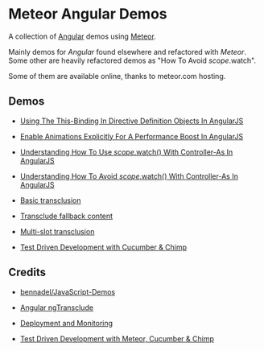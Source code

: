 # Meteor Angular Demos

A collection of [Angular](https://angularjs.org/) demos using [Meteor](https://www.meteor.com/).

Mainly demos for *Angular* found elsewhere and refactored with *Meteor*. Some other are heavily refactored demos as "How To Avoid $scope.$watch".

Some of them are available online, thanks to meteor.com hosting.

## Demos

* [Using The This-Binding In Directive Definition Objects In AngularJS](demos/meteor-angular-this-binding-in-ddo)

* [Enable Animations Explicitly For A Performance Boost In AngularJS](demos/meteor-angular-actively-enable-animations)

* [Understanding How To Use $scope.$watch() With Controller-As In AngularJS](demos/meteor-angular-scope-watch-ctrlas)

* [Understanding How To Avoid $scope.$watch() With Controller-As In AngularJS](demos/meteor-angular-avoid-scope-watch-with-ctrlas)

* [Basic transclusion](demos/meteor-angular-basic-transclude)

* [Transclude fallback content](demos/meteor-angular-transclude-fallback-content)

* [Multi-slot transclusion](demos/meteor-angular-multi-slot-transclusion)

* [Test Driven Development with Cucumber & Chimp](demos/meteor-angular-cucumber-chimp)



## Credits

* [bennadel/JavaScript-Demos](https://github.com/bennadel/JavaScript-Demos)

* [Angular ngTransclude](https://docs.angularjs.org/api/ng/directive/ngTransclude)

* [Deployment and Monitoring](http://guide.meteor.com/deployment.html)

* [Test Driven Development with Meteor, Cucumber & Chimp](http://www.mhurwi.com/tutorial-test-driven-development-with-meteor-cucumber-chimp/)

